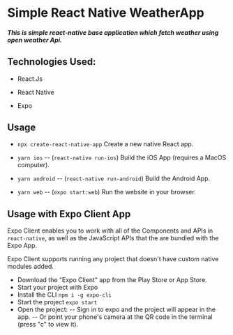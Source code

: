 # Simple React Native WeatherApp

##### This is simple react-native base application which fetch weather using open weather Api.


## Technologies Used:
 
- React.Js

- React Native

- Expo

## Usage 
- ```npx create-react-native-app``` Create a new native React app.

- ```yarn ios``` -- (```react-native run-ios```) Build the iOS App (requires a MacOS computer).

- ```yarn android``` -- (```react-native run-android```) Build the Android App.

- ```yarn web``` -- (```expo start:web```) Run the website in your browser.


## Usage with Expo Client App
Expo Client enables you to work with all of the Components and APIs in ```react-native```, as well as the JavaScript APIs that the are bundled with the Expo App.

Expo Client supports running any project that doesn't have custom native modules added.

- Download the "Expo Client" app from the Play Store or App Store.
- Start your project with Expo
- Install the CLI ```npm i -g expo-cli```
- Start the project ```expo start```
- Open the project:
-- Sign in to expo and the project will appear in the app.
-- Or point your phone's camera at the QR code in the terminal (press "c" to view it).
